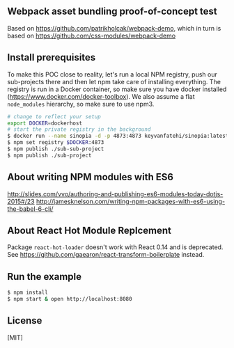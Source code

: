 
## Webpack asset bundling proof-of-concept test

Based on <https://github.com/patrikholcak/webpack-demo>, which in turn is based on <https://github.com/css-modules/webpack-demo>

## Install prerequisites
To make this POC close to reality, let's run a local NPM registry,
push our sub-projects there and then let npm take care of installing
everything. The registry is run in a Docker container, so make sure
you have docker installed (https://www.docker.com/docker-toolbox).
We also assume a flat `node_modules` hierarchy, so make sure to use npm3.

```bash
# change to reflect your setup
export DOCKER=dockerhost
# start the private registry in the background
$ docker run --name sinopia -d -p 4873:4873 keyvanfatehi/sinopia:latest
$ npm set registry $DOCKER:4873
$ npm publish ./sub-sub-project
$ npm publish ./sub-project
```

## About writing NPM modules with ES6
http://slides.com/vvo/authoring-and-publishing-es6-modules-today-dotjs-2015#/23
http://jamesknelson.com/writing-npm-packages-with-es6-using-the-babel-6-cli/

## About React Hot Module Replcement
Package `react-hot-loader` doesn't work with React 0.14 and is deprecated. See https://github.com/gaearon/react-transform-boilerplate instead. 


## Run the example

```bash
$ npm install
$ npm start & open http://localhost:8080
```

## License

[MIT]
